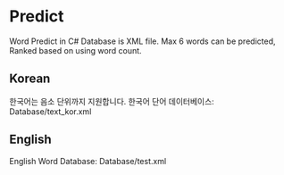 # Predict
Word Predict in C#
Database is XML file.
Max 6 words can be predicted, Ranked based on using word count.

## Korean
한국어는 음소 단위까지 지원합니다.
한국어 단어 데이터베이스: Database/text_kor.xml

## English
English Word Database: Database/test.xml